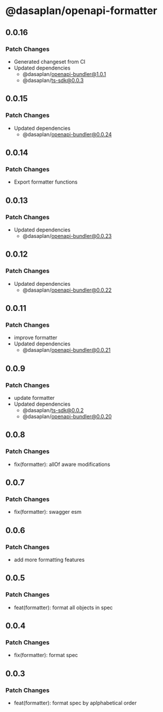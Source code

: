 # @dasaplan/openapi-formatter

## 0.0.16

### Patch Changes

- Generated changeset from CI
- Updated dependencies
  - @dasaplan/openapi-bundler@1.0.1
  - @dasaplan/ts-sdk@0.0.3

## 0.0.15

### Patch Changes

- Updated dependencies
  - @dasaplan/openapi-bundler@0.0.24

## 0.0.14

### Patch Changes

- Export formatter functions

## 0.0.13

### Patch Changes

- Updated dependencies
  - @dasaplan/openapi-bundler@0.0.23

## 0.0.12

### Patch Changes

- Updated dependencies
  - @dasaplan/openapi-bundler@0.0.22

## 0.0.11

### Patch Changes

- improve formatter
- Updated dependencies
  - @dasaplan/openapi-bundler@0.0.21

## 0.0.9

### Patch Changes

- update formatter
- Updated dependencies
  - @dasaplan/ts-sdk@0.0.2
  - @dasaplan/openapi-bundler@0.0.20

## 0.0.8

### Patch Changes

- fix(formatter): allOf aware modifications

## 0.0.7

### Patch Changes

- fix(formatter): swagger esm

## 0.0.6

### Patch Changes

- add more formatting features

## 0.0.5

### Patch Changes

- feat(formatter): format all objects in spec

## 0.0.4

### Patch Changes

- fix(formatter): format spec

## 0.0.3

### Patch Changes

- feat(formatter): format spec by aplphabetical order
